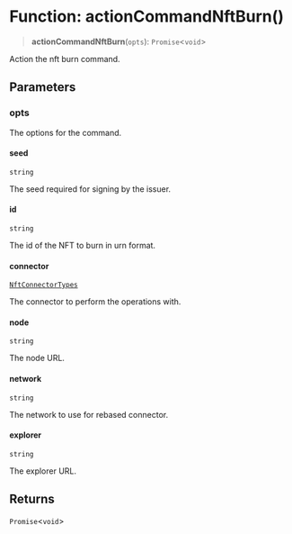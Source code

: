 # Function: actionCommandNftBurn()

> **actionCommandNftBurn**(`opts`): `Promise`\<`void`\>

Action the nft burn command.

## Parameters

### opts

The options for the command.

#### seed

`string`

The seed required for signing by the issuer.

#### id

`string`

The id of the NFT to burn in urn format.

#### connector

[`NftConnectorTypes`](../type-aliases/NftConnectorTypes.md)

The connector to perform the operations with.

#### node

`string`

The node URL.

#### network

`string`

The network to use for rebased connector.

#### explorer

`string`

The explorer URL.

## Returns

`Promise`\<`void`\>
